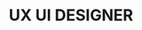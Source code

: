 <html lang="en">
<head>
<meta charset="UTF-8">
</head>
<body>
<header>
<h1 style="text-align:center;">UX UI DESIGNER</h1>
</header>
<main>
<img src="https://github.com/Sapega-an/folio.github.io/blob/02e94e7e38aa010f63941c0996ab55ffa99127cf/photo_2023-03-15_15-13-10.jpg" alt="Мое фото" style="border-radius: 50%; height: 40px; width: 40px;>
<h2>Anastasiya Sapega</h2>
<p> With 3 years of experience in UX/UI design, I have a proven track record of designing innovative and user-friendly products for clients in CIS and Europe. I have also worked as a product designer in a leading fintech company, where I gained valuable experience in creating customer-centric solutions. With my expertise in design thinking and user research, I can help your company create products that not only look great but also meet the needs of your users </p>
</main>
</body>
</html>
